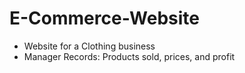 # E-Commerce-Website

* Website for a Clothing business
* Manager Records: Products sold, prices, and profit
